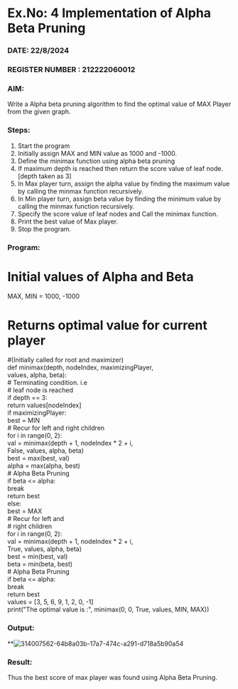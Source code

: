 # Ex.No: 4   Implementation of Alpha Beta Pruning 
### DATE: 22/8/2024                                                                          
### REGISTER NUMBER : 212222060012
### AIM: 

Write a Alpha beta pruning algorithm to find the optimal value of MAX Player from the given graph.

### Steps:

1. Start the program
2. Initially  assign MAX and MIN value as 1000 and -1000.
3.  Define the minimax function  using alpha beta pruning
4.  If maximum depth is reached then return the score value of leaf node. [depth taken as 3]
5.  In Max player turn, assign the alpha value by finding the maximum value by calling the minmax function recursively.
6.  In Min player turn, assign beta value by finding the minimum value by calling the minmax function recursively.
7.  Specify the score value of leaf nodes and Call the minimax function.
8.  Print the best value of Max player.
9.  Stop the program. 

### Program:

# Initial values of Alpha and Beta<br>
MAX, MIN = 1000, -1000<br>
# Returns optimal value for current player<br>
#(Initially called for root and maximizer)<br>
def minimax(depth, nodeIndex, maximizingPlayer,<br>
            values, alpha, beta):<br>
    # Terminating condition. i.e<br>
    # leaf node is reached<br>
    if depth == 3:<br>
        return values[nodeIndex]<br>
    if maximizingPlayer:<br>
        best = MIN<br>
        # Recur for left and right children<br>
        for i in range(0, 2): <br>
            val = minimax(depth + 1, nodeIndex * 2 + i,<br>
                          False, values, alpha, beta)<br>
            best = max(best, val)<br>
            alpha = max(alpha, best)<br>
            # Alpha Beta Pruning<br>
            if beta <= alpha:<br>
                break<br>
        return best<br>
    else:<br>
        best = MAX<br>
        # Recur for left and<br>
        # right children<br>
        for i in range(0, 2):<br>
            val = minimax(depth + 1, nodeIndex * 2 + i,<br>
                            True, values, alpha, beta)<br>
            best = min(best, val)<br>
            beta = min(beta, best)<br>
            # Alpha Beta Pruning<br>
            if beta <= alpha:<br>
                break<br>
        return best<br>
values = [3, 5, 6, 9, 1, 2, 0, -1] <br>
print("The optimal value is :", minimax(0, 0, True, values, MIN, MAX))<br>

### Output:

**![314007562-64b8a03b-17a7-474c-a291-d718a5b90a54](https://github.com/user-attachments/assets/2a724459-68cf-4989-baa7-42a0053048b9)


### Result:
Thus the best score of max player was found using Alpha Beta Pruning.
